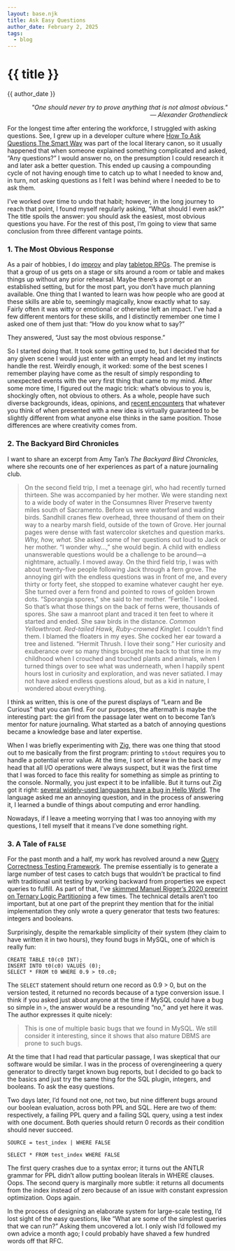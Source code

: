 ```yaml
---
layout: base.njk
title: Ask Easy Questions
author_date: February 2, 2025
tags:
  - blog
---
```


# {{ title }}

{{ author_date }}

<div align="right">
    <i>"One should never try to prove anything that is not almost obvious."</i>
    <br>
    <i>― Alexander Grothendieck</i>
</div>

For the longest time after entering the workforce, I struggled with asking questions. See, I grew up in a developer culture where [How To Ask Questions The Smart Way](https://www.catb.org/esr/faqs/smart-questions.html) was part of the local literary canon, so it usually happened that when someone explained something complicated and asked, “Any questions?” I would answer no, on the presumption I could research it and later ask a better question. This ended up causing a compounding cycle of not having enough time to catch up to what I needed to know and, in turn, not asking questions as I felt I was behind where I needed to be to ask them.

I’ve worked over time to undo that habit; however, in the long journey to reach that point, I found myself regularly asking, “What should I even ask?” The title spoils the answer: you should ask the easiest, most obvious questions you have. For the rest of this post, I’m going to view that same conclusion from three different vantage points.

### 1. The Most Obvious Response

As a pair of hobbies, I do [improv](https://en.wikipedia.org/wiki/Improvisational_theatre) and play [tabletop RPGs](https://en.wikipedia.org/wiki/Tabletop_role-playing_game). The premise is that a group of us gets on a stage or sits around a room or table and makes things up without any prior rehearsal. Maybe there’s a prompt or an established setting, but for the most part, you don’t have much planning available. One thing that I wanted to learn was how people who are good at these skills are able to, seemingly magically, know exactly what to say. Fairly often it was witty or emotional or otherwise left an impact. I’ve had a few different mentors for these skills, and I distinctly remember one time I asked one of them just that: “How do you know what to say?”

They answered, “Just say the most obvious response.”

So I started doing that. It took some getting used to, but I decided that for any given scene I would just enter with an empty head and let my instincts handle the rest. Weirdly enough, it worked: some of the best scenes I remember playing have come as the result of simply responding to unexpected events with the very first thing that came to my mind. After some more time, I figured out the magic trick: what’s obvious to you is, shockingly often, not obvious to others. As a whole, people have such diverse backgrounds, ideas, opinions, and [recent encounters](https://en.wikipedia.org/wiki/Recency_bias) that whatever you think of when presented with a new idea is virtually guaranteed to be slightly different from what anyone else thinks in the same position. Those differences are where creativity comes from.

### 2. The Backyard Bird Chronicles

I want to share an excerpt from Amy Tan’s _The Backyard Bird Chronicles,_ where she recounts one of her experiences as part of a nature journaling club.

> On the second field trip, I met a teenage girl, who had recently turned thirteen. She was accompanied by her mother. We were standing next to a wide body of water in the Consumnes River Preserve twenty miles south of Sacramento. Before us were waterfowl and wading birds. Sandhill cranes flew overhead, three thousand of them on their way to a nearby marsh field, outside of the town of Grove. Her journal pages were dense with fast watercolor sketches and question marks. _Why, how, what._ She asked some of her questions out loud to Jack or her mother. “I wonder why…,” she would begin. A child with endless unanswerable questions would be a challenge to be around—a nightmare, actually. I moved away. On the third field trip, I was with about twenty-five people following Jack through a fern grove. The annoying girl with the endless questions was in front of me, and every thirty or forty feet, she stopped to examine whatever caught her eye. She turned over a fern frond and pointed to rows of golden brown dots. “Sporangia spores,” she said to her mother. “Fertile.” I looked. So that’s what those things on the back of ferns were, thousands of spores. She saw a manroot plant and traced it ten feet to where it started and ended. She saw birds in the distance. _Common Yellowthroat. Red-tailed Hawk, Ruby-crowned Kinglet._ I couldn’t find them. I blamed the floaters in my eyes. She cocked her ear toward a tree and listened. “Hermit Thrush. I love their song.” Her curiosity and exuberance over so many things brought me back to that time in my childhood when I crouched and touched plants and animals, when I turned things over to see what was underneath, when I happily spent hours lost in curiosity and exploration, and was never satiated. I may not have asked endless questions aloud, but as a kid in nature, I wondered about everything.

I think as written, this is one of the purest displays of “Learn and Be Curious” that you can find. For our purposes, the aftermath is maybe the interesting part: the girl from the passage later went on to become Tan’s mentor for nature journaling. What started as a batch of annoying questions became a knowledge base and later expertise.

When I was briefly experimenting with [Zig](https://ziglang.org/), there was one thing that stood out to me basically from the first program: printing to `stdout` requires you to handle a potential error value. At the time, I sort of knew in the back of my head that all I/O operations were always suspect, but it was the first time that I was forced to face this reality for something as simple as printing to the console. Normally, you just expect it to be infallible. But it turns out Zig got it right: [several widely-used languages have a bug in Hello World](https://blog.sunfishcode.online/bugs-in-hello-world/). The language asked me an annoying question, and in the process of answering it, I learned a bundle of things about computing and error handling.

Nowadays, if I leave a meeting worrying that I was too annoying with my questions, I tell myself that it means I’ve done something right.

### 3. A Tale of `FALSE`

For the past month and a half, my work has revolved around a new [Query Correctness Testing Framework](https://github.com/opensearch-project/sql/issues/3220). The premise essentially is to generate a large number of test cases to catch bugs that wouldn’t be practical to find with traditional unit testing by working backward from properties we expect queries to fulfill. As part of that, I’ve [skimmed Manuel Rigger’s 2020 preprint on Ternary Logic Partitioning](https://www.manuelrigger.at/preprints/TLP.pdf) a few times. The technical details aren’t too important, but at one part of the preprint they mention that for the initial implementation they only wrote a query generator that tests two features: integers and booleans.

Surprisingly, despite the remarkable simplicity of their system (they claim to have written it in two hours), they found bugs in MySQL, one of which is really fun:

```
CREATE TABLE t0(c0 INT);
INSERT INTO t0(c0) VALUES (0);
SELECT * FROM t0 WHERE 0.9 > t0.c0;
```

The `SELECT` statement should return one record as 0.9 > 0, but on the version tested, it returned no records because of a type conversion issue. I think if you asked just about anyone at the time if MySQL could have a bug so simple in `>`, the answer would be a resounding “no,” and yet here it was. The author expresses it quite nicely:

>This is one of multiple basic bugs that we found in MySQL. We still consider it interesting, since it shows that also mature DBMS are prone to such bugs.

At the time that I had read that particular passage, I was skeptical that our software would be similar. I was in the process of overengineering a query generator to directly target known bug reports, but I decided to go back to the basics and just try the same thing for the SQL plugin, integers, and booleans. To ask the easy questions.

Two days later, I’d found not one, not two, but nine different bugs around our boolean evaluation, across both PPL and SQL. Here are two of them: respectively, a failing PPL query and a failing SQL query, using a test index with one document. Both queries should return 0 records as their condition should never succeed.

```
SOURCE = test_index | WHERE FALSE
```

```
SELECT * FROM test_index WHERE FALSE
```

The first query crashes due to a syntax error; it turns out the ANTLR grammar for PPL didn’t allow putting boolean literals in WHERE clauses. Oops. The second query is marginally more subtle: it returns all documents from the index instead of zero because of an issue with constant expression optimization. Oops again.

In the process of designing an elaborate system for large-scale testing, I’d lost sight of the easy questions, like “What are some of the simplest queries that we can run?” Asking them uncovered a lot. I only wish I’d followed my own advice a month ago; I could probably have shaved a few hundred words off that RFC.
